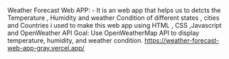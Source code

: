 Weather Forecast Web APP: -  It is an web app that helps us to detcts the Temperature , Humidity and  weather  Condition of different states , cities and Countries i used to make this web app using HTML , CSS ,Javascript and OpenWeather API
Goal: Use OpenWeatherMap API to display temperature, humidity,
and weather condition.
https://weather-forecast-web-app-gray.vercel.app/






